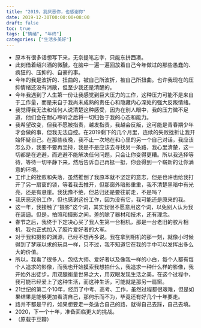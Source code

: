 ```yaml
---
title: "2019，我厌恶你，也感谢你"
date: 2019-12-30T00:00:00+08:00
draft: false
toc: true
tags: ["情绪", "年终"]
categories: ["生活多美好"]
---
```


+ 原本有很多话想写下来，无奈提笔忘字，只能东拼西凑。
+ 此刻借着绍兴酒的微醺，在脑中一遍一遍回放着自己今年做过的那些愚蠢的、疯狂的、压抑的、自豪的事。
+ 今年的我是波折的、扭曲的，被自己所波折，被自己所扭曲。也许我现在的压抑情绪还没有消散，但至少我还是清醒的。
+ 今年我遇到了人生第一份让我感觉到巨大压力的工作，这种压力可能不是来自于工作量，而是来自于我尚未成熟的责任心和隐藏内心深处的强大反叛情绪。
+ 我觉得我无法和任何人说清楚这种感受，因为在别人眼中，我的压力微不足道，他们会在耐心聆听之后将一切归咎于我的心态和能力。
+ 我希望改变，但我不愿被指责，越发指责，我越会反叛，这可能是青春期少年才会做的事，但我无法自控。在2019剩下的几个月里，连续的失败挫折让我开始怀疑自己。在那些夜晚，我不止一次地在和心里的另一个自己对话，我应该怎么办，我要不要再坚持，我是不是应该去寻找另一条路，我心里清楚，这一切都是在逃避，而逃避不能解决任何问题，只会让你变得更糟。所以我选择等待，等待一切平静下来，然后告诉自己再挺一挺，你会得到一个崭新的让你满意的环境。
+ 工作上的挫败和失落，虽然推倒了我原本就不坚定的意志，但是也许也给我打开了另一扇窗的锁，等着我去推开，但那窗外暗影重重，我不清楚黑暗中有光亮，还是有悬崖。我犹豫不绝，但总归还是要往前走，不是吗？
+ 我厌恶这份工作，但也感谢这份工作，因为没有它，我可能还是原来的我。
+ 这一年，我接触了“摄影”这个词，其实我很不愿意用这个词，以免别人认为我在装逼。但是，拍照和摄影之间，差的除了器材和技术，还有理念。
+ 春节之后，我终于下定决心买了我人生第一台相机，那是一台老旧的胶片相机，我也正式加入了胶片爱好者的大军。
+ 对于我和摄影的渊源，已经不想再多说。我在拿到相机的那一刻，就像小时候得到了梦寐以求的玩具一样，只不过，我不知道它在我的手中可以发挥出多么大的价值。
+ 所以，我看了很多人，包括大师、爱好者以及像我一样的小白，每个人都有每个人追求的影像，而我也开始摸索我想拍什么，我追求一种什么样的影像，我开始外出徒步，用双腿衡量世界之大，用双眼发现生活之美，在这个过程中，我可能已经爱上了这种生活，而这种生活，可能就是那另一扇窗。
+ 21世纪的第二个10年，经历了中考、高考、工作，虽然过程都很艰难，但是如果结果是能够更加看清自己，那何乐而不为，毕竟还有好几个十年要走。
+ 路并不都是平的，如果想要走一条适合自己的路，就得自己去踩，自己去填。
+ 2020，下一个十年，准备面临更大的挑战。
+ （原载于豆瓣）